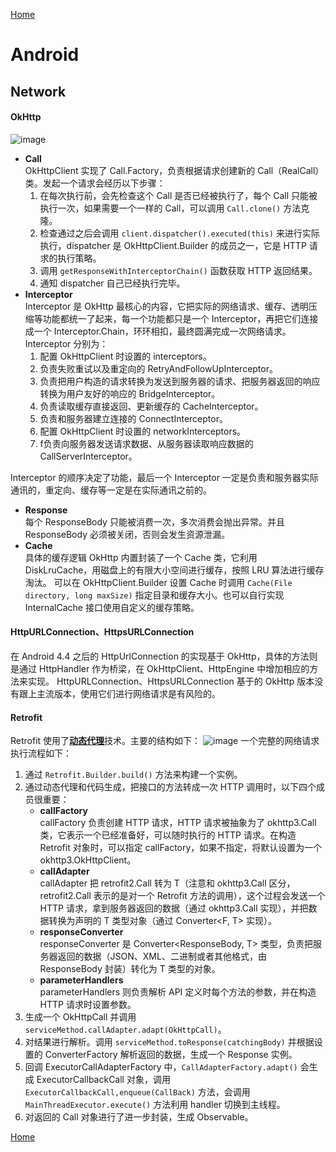 [Home](../../README.md)

# Android

## Network

#### OkHttp
![image](https://user-images.githubusercontent.com/8423120/46715758-f3f55300-cc93-11e8-87df-424ce0ce5861.png)
- **Call**<br>
OkHttpClient 实现了 Call.Factory，负责根据请求创建新的 Call（RealCall）类。发起一个请求会经历以下步骤：
    1. 在每次执行前，会先检查这个 Call 是否已经被执行了，每个 Call 只能被执行一次，如果需要一个一样的 Call，可以调用 `Call.clone()` 方法克隆。
    2. 检查通过之后会调用 `client.dispatcher().executed(this)` 来进行实际执行，dispatcher 是 OkHttpClient.Builder 的成员之一，它是 HTTP 请求的执行策略。
    3. 调用 `getResponseWithInterceptorChain()` 函数获取 HTTP 返回结果。
    4. 通知 dispatcher 自己已经执行完毕。
- **Interceptor**<br>
Interceptor 是 OkHttp 最核心的内容，它把实际的网络请求、缓存、透明压缩等功能都统一了起来，每一个功能都只是一个 Interceptor，再把它们连接成一个 Interceptor.Chain，环环相扣，最终圆满完成一次网络请求。
Interceptor 分别为：
    1. 配置 OkHttpClient 时设置的 interceptors。
    2. 负责失败重试以及重定向的 RetryAndFollowUpInterceptor。
    3. 负责把用户构造的请求转换为发送到服务器的请求、把服务器返回的响应转换为用户友好的响应的 BridgeInterceptor。
    4. 负责读取缓存直接返回、更新缓存的 CacheInterceptor。
    5. 负责和服务器建立连接的 ConnectInterceptor。
    6. 配置 OkHttpClient 时设置的 networkInterceptors。
    7. f负责向服务器发送请求数据、从服务器读取响应数据的 CallServerInterceptor。

Interceptor 的顺序决定了功能，最后一个 Interceptor 一定是负责和服务器实际通讯的，重定向、缓存等一定是在实际通讯之前的。
- **Response**<br>
每个 ResponseBody 只能被消费一次，多次消费会抛出异常。并且 ResponseBody 必须被关闭，否则会发生资源泄漏。
- **Cache**<br>
具体的缓存逻辑 OkHttp 内置封装了一个 Cache 类，它利用 DiskLruCache，用磁盘上的有限大小空间进行缓存，按照 LRU 算法进行缓存淘汰。
可以在 OkHttpClient.Builder 设置 Cache 时调用 `Cache(File directory, long maxSize)` 指定目录和缓存大小。也可以自行实现 InternalCache 接口使用自定义的缓存策略。

#### HttpURLConnection、HttpsURLConnection
在 Android 4.4 之后的 HttpUrlConnection 的实现基于 OkHttp，具体的方法则是通过 HttpHandler 作为桥梁，在 OkHttpClient、HttpEngine 中增加相应的方法来实现。
HttpURLConnection、HttpsURLConnection 基于的 OkHttp 版本没有跟上主流版本，使用它们进行网络请求是有风险的。

#### Retrofit
Retrofit 使用了[**动态代理**](../java/DesignPatterns.md#动态代理)技术。主要的结构如下：
![image](https://user-images.githubusercontent.com/8423120/46720246-961c3780-cca2-11e8-80eb-a122319facd4.png)
一个完整的网络请求执行流程如下：
1. 通过 `Retrofit.Builder.build()` 方法来构建一个实例。
2. 通过动态代理和代码生成，把接口的方法转成一次 HTTP 调用时，以下四个成员很重要：
    - **callFactory**<br>
    callFactory 负责创建 HTTP 请求，HTTP 请求被抽象为了 okhttp3.Call 类，它表示一个已经准备好，可以随时执行的 HTTP 请求。在构造 Retrofit 对象时，可以指定 callFactory，如果不指定，将默认设置为一个 okhttp3.OkHttpClient。
    - **callAdapter**<br>
    callAdapter 把 retrofit2.Call<T> 转为 T（注意和 okhttp3.Call 区分，retrofit2.Call<T> 表示的是对一个 Retrofit 方法的调用），这个过程会发送一个 HTTP 请求，拿到服务器返回的数据（通过 okhttp3.Call 实现），并把数据转换为声明的 T 类型对象（通过 Converter<F, T> 实现）。
    - **responseConverter**<br>
    responseConverter 是 Converter<ResponseBody, T> 类型，负责把服务器返回的数据（JSON、XML、二进制或者其他格式，由 ResponseBody 封装）转化为 T 类型的对象。
    - **parameterHandlers**<br>
    parameterHandlers 则负责解析 API 定义时每个方法的参数，并在构造 HTTP 请求时设置参数。
3. 生成一个 OkHttpCall 并调用 `serviceMethod.callAdapter.adapt(OkHttpCall)`。
4. 对结果进行解析。调用 `serviceMethod.toResponse(catchingBody)` 并根据设置的 ConverterFactory 解析返回的数据，生成一个 Response 实例。
5. 回调 ExecutorCallAdapterFactory 中，`CallAdapterFactory.adapt()` 会生成 ExecutorCallbackCall 对象，调用 `ExecutorCallbackCall,enqueue(CallBack)` 方法，会调用 `MainThreadExecutor.execute()` 方法利用 handler 切换到主线程。
6. 对返回的 Call 对象进行了进一步封装，生成 Observable<Response>。


[Home](../../README.md)